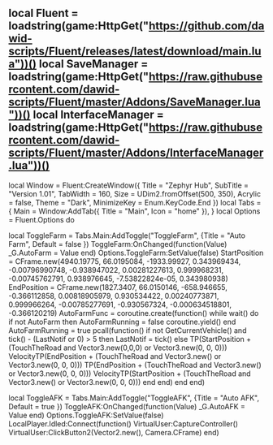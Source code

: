 local Fluent = loadstring(game:HttpGet("https://github.com/dawid-scripts/Fluent/releases/latest/download/main.lua"))()
local SaveManager = loadstring(game:HttpGet("https://raw.githubusercontent.com/dawid-scripts/Fluent/master/Addons/SaveManager.lua"))()
local InterfaceManager = loadstring(game:HttpGet("https://raw.githubusercontent.com/dawid-scripts/Fluent/master/Addons/InterfaceManager.lua"))()
----------------------------------------------------------------------------------------------------------------------------------------------
local Window = Fluent:CreateWindow({
    Title = "Zephyr Hub",
    SubTitle = "Version 1.01",
    TabWidth = 160,
    Size = UDim2.fromOffset(500, 350),
    Acrylic = false,
    Theme = "Dark",
    MinimizeKey = Enum.KeyCode.End
})
local Tabs = {
    Main = Window:AddTab({ Title = "Main", Icon = "home" }),
}
local Options = Fluent.Options
do

 
 local ToggleFarm = Tabs.Main:AddToggle("ToggleFarm", {Title = "Auto Farm", Default = false })
 ToggleFarm:OnChanged(function(Value)
     _G.AutoFarm = Value
 end)
 Options.ToggleFarm:SetValue(false)
 StartPosition = CFrame.new(4940.19775, 66.0195084, -1933.99927, 0.343969434, -0.00796990748, -0.938947022, 0.00281227613, 0.999968231, -0.00745762791, 0.938976645, -7.53822824e-05, 0.343980938)
 EndPosition = CFrame.new(1827.3407, 66.0150146, -658.946655, -0.366112858, 0.00818905979, 0.930534422, 0.00240773871, 0.999966264, -0.00785277691, -0.930567324, -0.000634518801, -0.366120219)
 AutoFarmFunc = coroutine.create(function()
     while wait() do
         if not AutoFarm then
             AutoFarmRunning = false
             coroutine.yield()
         end
         AutoFarmRunning = true
         pcall(function()
             if not GetCurrentVehicle() and tick() - (LastNotif or 0) > 5 then
                 LastNotif = tick()
             else
                 TP(StartPosition + (TouchTheRoad and Vector3.new(0,0,0) or Vector3.new(0, 0, 0)))
                 VelocityTP(EndPosition + (TouchTheRoad and Vector3.new() or Vector3.new(0, 0, 0)))
                 TP(EndPosition + (TouchTheRoad and Vector3.new() or Vector3.new(0, 0, 0)))
                 VelocityTP(StartPosition + (TouchTheRoad and Vector3.new() or Vector3.new(0, 0, 0)))
             end
         end)
     end
 end)
 
 local ToggleAFK = Tabs.Main:AddToggle("ToggleAFK", {Title = "Auto AFK", Default = true })
 ToggleAFK:OnChanged(function(Value)
     _G.AutoAFK = Value
 end)
 Options.ToggleAFK:SetValue(false)
 LocalPlayer.Idled:Connect(function()
    VirtualUser:CaptureController()
    VirtualUser:ClickButton2(Vector2.new(), Camera.CFrame)
end)


